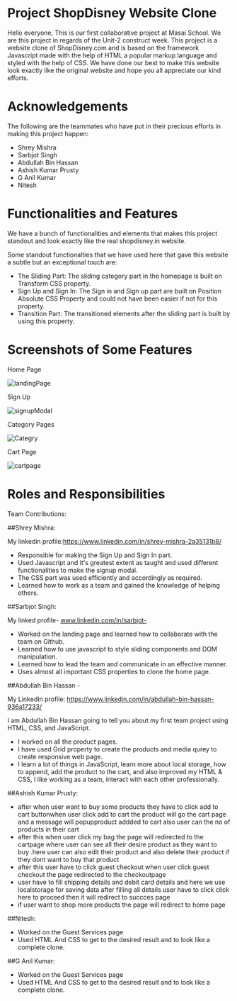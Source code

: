 # Project ShopDisney Website Clone

Hello everyone, This is our first collaborative project at Masai School. We are this project in regards of the Unit-2 construct week.
This project is a website clone of ShopDisney.com and is based on the framework Javascript made with the help of HTML a popular markup language and styled with the help of CSS. 
We have done our best to make this website look exactly like the original website and hope you all appreciate our kind efforts.

# Acknowledgements

The following are the teammates who have put in their precious efforts in making this project happen:

- Shrey Mishra
- Sarbjot Singh
- Abdullah Bin Hassan
- Ashish Kumar Prusty
- G Anil Kumar
- Nitesh

# Functionalities and Features

We have a bunch of functionalities and elements that makes this project standout and look exactly like the real shopdisney.in website.

Some standout functionalties that we have used here that gave this website a subtle but an exceptional touch are:

- The Sliding Part: The sliding category part in the homepage is built on Transform CSS property.
- Sign Up and Sign In: The Sign in and Sign up part are built on Position Absolute CSS Property and could not have been easier if not for this property.
- Transition Part: The transitioned elements after the sliding part is built by using this property.

# Screenshots of Some Features

Home Page 

![landingPage](https://user-images.githubusercontent.com/98751679/161430944-f53ce797-14e8-4017-9d36-edbe7a3c804c.jpg)

Sign Up

![signupModal](https://user-images.githubusercontent.com/98751679/161430973-4a12282b-f1ae-4007-9270-053680baa344.jpg)

Category Pages

![Categry](https://user-images.githubusercontent.com/98751679/161430986-fbe659a7-bb4d-4472-a5af-fb3ae8ac487f.jpg)

Cart Page

![cartpage](https://user-images.githubusercontent.com/98751679/161431000-df453583-7d96-4d80-83f9-36ea38eaf045.jpg)


# Roles and Responsibilities

Team Contributions:

##Shrey Mishra:

My linkedin profile:https://www.linkedin.com/in/shrey-mishra-2a35131b8/

- Responsible for making the Sign Up and Sign In part.
- Used Javascript and it's greatest extent as taught and used different functionalities to make the signup modal.
- The CSS part was used efficiently and accordingly as required.
- Learned how to work as a team and gained the knowledge of helping others.

##Sarbjot Singh:

My linked profile- www.linkedin.com/in/sarbjot-

- Worked on the landing page and learned how to collaborate with the team on Github.
- Learned how to use javascript to style sliding components and DOM manipulation.
- Learned how to lead the team and communicate in an effective manner.
- Uses almost all important CSS properties to clone the home page.

##Abdullah Bin Hassan -

My LinkedIn profile: https://www.linkedin.com/in/abdullah-bin-hassan-936a17233/

I am Abdullah Bin Hassan going to tell you about my first team project using HTML, CSS, and JavaScript.
- I worked on all the product pages.
- I have used Grid property to create the products and media qurey to create responsive web page.
- I learn a lot of things in JavaScript, learn more about local storage, how to append, add the product to the cart, and also improved my HTML & CSS, I like working as a team, interact with each other professionally.

##Ashish Kumar Prusty:
- after when user want to buy some products they have to click add to cart buttonwhen user click add to cart the product will go the cart page and a message will popupproduct addded to cart also user can the no of products in their cart
- after this when user click my bag the page will redirected to the cartpage where user can see all their desire product as they want to buy .here user can also edit their product and also delete their product if they dont want to buy that product
- after this user have to click guest checkout when user click guest checkout the page redirected to the checkoutpage
- user have to fill shipping details and debit card details and here we use localstorage for saving data after filling all details user have to click click here to proceed then it will redirect to succces page
- if user want to shop more products the page will redirect to home page

##Nitesh:
- Worked on the Guest Services page
- Used HTML And CSS to get to the desired result and to look like a complete clone.

##G Anil Kumar:
- Worked on the Guest Services page
- Used HTML And CSS to get to the desired result and to look like a complete clone.
